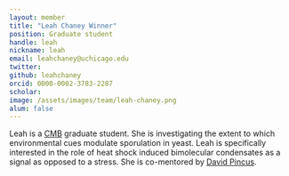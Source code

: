 ```yaml
---
layout: member
title: "Leah Chaney Winner"
position: Graduate student
handle: leah
nickname: leah
email: leahchaney@uchicago.edu 
twitter: 
github: leahchaney
orcid: 0000-0002-3783-2287
scholar: 
image: /assets/images/team/leah-chaney.png
alum: false
---
```

Leah is a [CMB] graduate student. She is investigating the extent to which environmental cues modulate sporulation in yeast. Leah is specifically interested in the role of heat shock induced bimolecular condensates as a signal as opposed to a stress. She is co-mentored by [David Pincus].

[CMB]: https://camb.uchicago.edu/
[David Pincus]: https://pincuslab.uchicago.edu/
